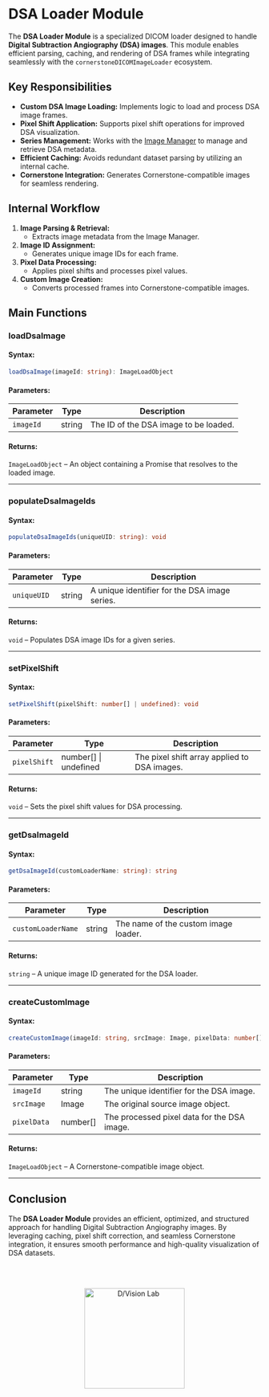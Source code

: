 # DSA Loader Module

The **DSA Loader Module** is a specialized DICOM loader designed to handle **Digital Subtraction Angiography (DSA) images**. This module enables efficient parsing, caching, and rendering of DSA frames while integrating seamlessly with the `cornerstoneDICOMImageLoader` ecosystem.

## Key Responsibilities

- **Custom DSA Image Loading:** Implements logic to load and process DSA image frames.
- **Pixel Shift Application:** Supports pixel shift operations for improved DSA visualization.
- **Series Management:** Works with the [Image Manager](../managers/imageManager.md) to manage and retrieve DSA metadata.
- **Efficient Caching:** Avoids redundant dataset parsing by utilizing an internal cache.
- **Cornerstone Integration:** Generates Cornerstone-compatible images for seamless rendering.

## Internal Workflow

1. **Image Parsing & Retrieval:**
   - Extracts image metadata from the Image Manager.
2. **Image ID Assignment:**
   - Generates unique image IDs for each frame.
3. **Pixel Data Processing:**
   - Applies pixel shifts and processes pixel values.
4. **Custom Image Creation:**
   - Converts processed frames into Cornerstone-compatible images.

## Main Functions

### loadDsaImage

#### Syntax:

```typescript
loadDsaImage(imageId: string): ImageLoadObject
```

#### Parameters:

| Parameter | Type   | Description                           |
| --------- | ------ | ------------------------------------- |
| `imageId` | string | The ID of the DSA image to be loaded. |

#### Returns:

`ImageLoadObject` – An object containing a Promise that resolves to the loaded image.

---

### populateDsaImageIds

#### Syntax:

```typescript
populateDsaImageIds(uniqueUID: string): void
```

#### Parameters:

| Parameter   | Type   | Description                                   |
| ----------- | ------ | --------------------------------------------- |
| `uniqueUID` | string | A unique identifier for the DSA image series. |

#### Returns:

`void` – Populates DSA image IDs for a given series.

---

### setPixelShift

#### Syntax:

```typescript
setPixelShift(pixelShift: number[] | undefined): void
```

#### Parameters:

| Parameter    | Type                  | Description                                  |
| ------------ | --------------------- | -------------------------------------------- |
| `pixelShift` | number[] \| undefined | The pixel shift array applied to DSA images. |

#### Returns:

`void` – Sets the pixel shift values for DSA processing.

---

### getDsaImageId

#### Syntax:

```typescript
getDsaImageId(customLoaderName: string): string
```

#### Parameters:

| Parameter          | Type   | Description                          |
| ------------------ | ------ | ------------------------------------ |
| `customLoaderName` | string | The name of the custom image loader. |

#### Returns:

`string` – A unique image ID generated for the DSA loader.

---

### createCustomImage

#### Syntax:

```typescript
createCustomImage(imageId: string, srcImage: Image, pixelData: number[]): ImageLoadObject
```

#### Parameters:

| Parameter   | Type     | Description                                 |
| ----------- | -------- | ------------------------------------------- |
| `imageId`   | string   | The unique identifier for the DSA image.    |
| `srcImage`  | Image    | The original source image object.           |
| `pixelData` | number[] | The processed pixel data for the DSA image. |

#### Returns:

`ImageLoadObject` – A Cornerstone-compatible image object.

---

## Conclusion

The **DSA Loader Module** provides an efficient, optimized, and structured approach for handling Digital Subtraction Angiography images. By leveraging caching, pixel shift correction, and seamless Cornerstone integration, it ensures smooth performance and high-quality visualization of DSA datasets.

<br></br>

<div style="text-align: center;">
    <img src="https://press.r1-it.storage.cloud.it/logo_trasparent.png" alt="D/Vision Lab" height="200" />
</div>
